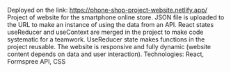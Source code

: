 Deployed on the link: https://phone-shop-project-website.netlify.app/
Project of website for the smartphone online store.
JSON file is uploaded to the URL to make an instance of using the data from an API. React states useReducer and useContext are merged in the project to make code systematic for a teamwork. UseReducer state makes functions in the project reusable. The website is responsive and fully dynamic (website content depends on data and user interaction).
Technologies: React, Formspree API, CSS
